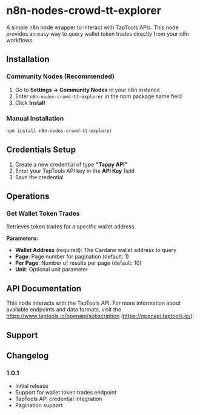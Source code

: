 # n8n-nodes-crowd-tt-explorer

A simple n8n node wrapper to interact with TapTools APIs. This node provides an easy way to query wallet token trades directly from your n8n workflows.

## Installation

### Community Nodes (Recommended)

1. Go to **Settings → Community Nodes** in your n8n instance
2. Enter `n8n-nodes-crowd-tt-explorer` in the npm package name field
3. Click **Install**

### Manual Installation

```bash
npm install n8n-nodes-crowd-tt-explorer
```

## Credentials Setup

1. Create a new credential of type **"Tappy API"**
2. Enter your TapTools API key in the **API Key** field
3. Save the credential

## Operations

### Get Wallet Token Trades

Retrieves token trades for a specific wallet address.

**Parameters:**
- **Wallet Address** (required): The Cardano wallet address to query
- **Page**: Page number for pagination (default: 1)
- **Per Page**: Number of results per page (default: 10)  
- **Unit**: Optional unit parameter


## API Documentation

This node interacts with the TapTools API. For more information about available endpoints and data formats, visit the https://www.taptools.io/openapi/subscription (https://openapi.taptools.io/).

## Support


## Changelog

### 1.0.1
- Initial release
- Support for wallet token trades endpoint
- TapTools API credential integration
- Pagination support